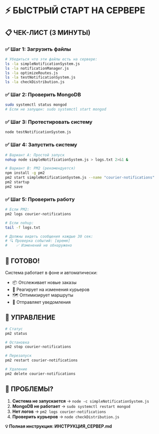 # ⚡ БЫСТРЫЙ СТАРТ НА СЕРВЕРЕ

## 📋 ЧЕК-ЛИСТ (3 МИНУТЫ)

### ✅ Шаг 1: Загрузить файлы
```bash
# Убедиться что эти файлы есть на сервере:
ls -la simpleNotificationSystem.js
ls -la notificationManager.js  
ls -la optimizeRoutes.js
ls -la testNotificationSystem.js
ls -la checkDistribution.js
```

### ✅ Шаг 2: Проверить MongoDB
```bash
sudo systemctl status mongod
# Если не запущен: sudo systemctl start mongod
```

### ✅ Шаг 3: Протестировать систему
```bash
node testNotificationSystem.js
```

### ✅ Шаг 4: Запустить систему
```bash
# Вариант A: Простой запуск
nohup node simpleNotificationSystem.js > logs.txt 2>&1 &

# Вариант B: PM2 (рекомендуется)
npm install -g pm2
pm2 start simpleNotificationSystem.js --name "courier-notifications"
pm2 startup
pm2 save
```

### ✅ Шаг 5: Проверить работу
```bash
# Если PM2:
pm2 logs courier-notifications

# Если nohup:
tail -f logs.txt

# Должны видеть сообщения каждые 30 сек:
# 🔍 Проверка событий: [время]
#    ✅ Изменений не обнаружено
```

## 🎯 ГОТОВО!

Система работает в фоне и автоматически:
- 📦 Отслеживает новые заказы
- 👥 Реагирует на изменения курьеров  
- 🗺️ Оптимизирует маршруты
- 🔔 Отправляет уведомления

## 🔄 УПРАВЛЕНИЕ

```bash
# Статус
pm2 status

# Остановка
pm2 stop courier-notifications

# Перезапуск  
pm2 restart courier-notifications

# Удаление
pm2 delete courier-notifications
```

## 🚨 ПРОБЛЕМЫ?

1. **Система не запускается** → `node -c simpleNotificationSystem.js`
2. **MongoDB не работает** → `sudo systemctl restart mongod`
3. **Нет логов** → `pm2 logs courier-notifications`
4. **Проверить курьеров** → `node checkDistribution.js`

**💡 Полная инструкция: ИНСТРУКЦИЯ_СЕРВЕР.md** 